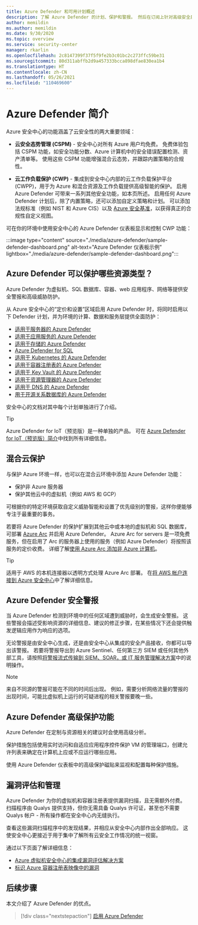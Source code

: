 ```yaml
---
title: Azure Defender 和可用计划概述
description: 了解 Azure Defender 的计划、保护和警报。 然后在订阅上针对高级安全启用 Azure Defender 。
author: memildin
ms.author: memildin
ms.date: 9/30/2020
ms.topic: overview
ms.service: security-center
manager: rkarlin
ms.openlocfilehash: 2c8147399f37f5f9fe2b3c01bc2c273ffc59be31
ms.sourcegitcommit: 80d311abffb2d9a457333bcca898dfae830ea1b4
ms.translationtype: HT
ms.contentlocale: zh-CN
ms.lasthandoff: 05/26/2021
ms.locfileid: "110469600"
---
```

# <a name="introduction-to-azure-defender"></a>Azure Defender 简介

Azure 安全中心的功能涵盖了云安全性的两大重要领域：

- **云安全态势管理 (CSPM)** - 安全中心对所有 Azure 用户均免费。 免费体验包括 CSPM 功能，如安全功能分数、Azure 计算机中的安全错误配置检测、资产清单等。 使用这些 CSPM 功能增强混合云态势，并跟踪内置策略的合规性。

- **云工作负载保护 (CWP)** - 集成到安全中心内部的云工作负载保护平台 (CWPP)，用于为 Azure 和混合资源及工作负载提供高级智能的保护。 启用 Azure Defender 可带来一系列其他安全功能，如本页所述。 启用任何 Azure Defender 计划后，除了内置策略，还可以添加自定义策略和计划。 可以添加法规标准（例如 NIST 和 Azure CIS）以及 [Azure 安全基准](/security/benchmark/azure/introduction)，以获得真正的合规性自定义视图。

可在你的环境中使用安全中心的 Azure Defender 仪表板显示和控制 CWP 功能：

:::image type="content" source="./media/azure-defender/sample-defender-dashboard.png" alt-text="Azure Defender 仪表板示例" lightbox="./media/azure-defender/sample-defender-dashboard.png":::

## <a name="what-resource-types-can-azure-defender-secure"></a>Azure Defender 可以保护哪些资源类型？

Azure Defender 为虚拟机、SQL 数据库、容器、web 应用程序、网络等提供安全警报和高级威胁防护。

从 Azure 安全中心的“定价和设置”区域启用 Azure Defender 时，将同时启用以下 Defender 计划，并为环境的计算、数据和服务层提供全面防护：

- [适用于服务器的 Azure Defender](defender-for-servers-introduction.md)
- [适用于应用服务的 Azure Defender](defender-for-app-service-introduction.md)
- [适用于存储的 Azure Defender](defender-for-storage-introduction.md)
- [Azure Defender for SQL](defender-for-sql-introduction.md)
- [适用于 Kubernetes 的 Azure Defender](defender-for-kubernetes-introduction.md)
- [适用于容器注册表的 Azure Defender](defender-for-container-registries-introduction.md)
- [适用于 Key Vault 的 Azure Defender](defender-for-key-vault-introduction.md)
- [适用于资源管理器的 Azure Defender](defender-for-resource-manager-introduction.md)
- [适用于 DNS 的 Azure Defender](defender-for-dns-introduction.md)
- [用于开源关系数据库的 Azure Defender](defender-for-databases-introduction.md)

安全中心的文档对其中每个计划单独进行了介绍。

> [!TIP]
> Azure Defender for IoT（预览版）是一种单独的产品。 可在 [Azure Defender for IoT（预览版）简介](../defender-for-iot/overview.md)中找到所有详细信息。 

## <a name="hybrid-cloud-protection"></a>混合云保护

与保护 Azure 环境一样，也可以在混合云环境中添加 Azure Defender 功能：

- 保护非 Azure 服务器
- 保护其他云中的虚拟机（例如 AWS 和 GCP）

可根据你的特定环境获取自定义威胁智能和设置了优先级别的警报，这样你便能够专注于最重要的事务。

若要将 Azure Defender 的保护扩展到其他云中或本地的虚拟机和 SQL 数据库，可部署 [Azure Arc](https://azure.microsoft.com/services/azure-arc/) 并启用 Azure Defender。 Azure Arc for servers 是一项免费服务，但在启用了 Arc 的服务器上使用的服务（例如 Azure Defender）将按照该服务的定价收费。 详细了解[使用 Azure Arc 添加非 Azure 计算机](quickstart-onboard-machines.md#add-non-azure-machines-with-azure-arc)。

> [!TIP]
> 适用于 AWS 的本机连接器以透明方式处理 Azure Arc 部署。 在[将 AWS 帐户连接到 Azure 安全中心](quickstart-onboard-aws.md)中了解详细信息。



## <a name="azure-defender-security-alerts"></a>Azure Defender 安全警报 

当 Azure Defender 检测到环境中的任何区域遭到威胁时，会生成安全警报。 这些警报会描述受影响资源的详细信息、建议的修正步骤，在某些情况下还会提供触发逻辑应用作为响应的选项。

无论警报是由安全中心生成，还是由安全中心从集成的安全产品接收，你都可以导出该警报。 若要将警报导出到 Azure Sentinel、任何第三方 SIEM 或任何其他外部工具，请按照[将警报流式传输到 SIEM、SOAR，或 IT 服务管理解决方案](export-to-siem.md)中的说明操作。

> [!NOTE]
> 来自不同源的警报可能在不同的时间后出现。 例如，需要分析网络流量的警报的出现时间，可能比虚拟机上运行的可疑进程的相关警报要晚一些。


## <a name="azure-defender-advanced-protection-capabilities"></a>Azure Defender 高级保护功能

Azure Defender 在定制与资源相关的建议时会使用高级分析。 

保护措施包括使用实时访问和自适应应用程序控件保护 VM 的管理端口，创建允许列表来确定在计算机上应或不应运行哪些应用。 

使用 Azure Defender 仪表板中的高级保护磁贴来监视和配置每种保护措施。 

## <a name="vulnerability-assessment-and-management"></a>漏洞评估和管理

Azure Defender 为你的虚拟机和容器注册表提供漏洞扫描，且无需额外付费。 扫描程序由 Qualys 提供支持，但你无需具备 Qualys 许可证，甚至也不需要 Qualys 帐户 - 所有操作都在安全中心内无缝执行。 

查看这些漏洞扫描程序中的发现结果，并相应从安全中心内部作出全部响应。 这使安全中心更接近于用于集中了解所有云安全工作情况的统一视窗。

通过以下页面了解详细信息：

- [Azure 虚拟机安全中心的集成漏洞评估解决方案](deploy-vulnerability-assessment-vm.md)
- [标识 Azure 容器注册表映像中的漏洞](defender-for-container-registries-usage.md#identify-vulnerabilities-in-images-in-other-container-registries)



## <a name="next-steps"></a>后续步骤

本文介绍了 Azure Defender 的优点。 

> [!div class="nextstepaction"]
> [启用 Azure Defender](enable-azure-defender.md)